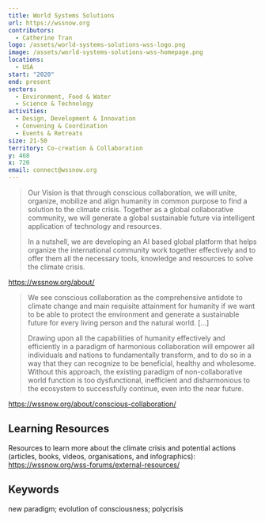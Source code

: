 ```yaml
---
title: World Systems Solutions
url: https://wssnow.org
contributors:
  - Catherine Tran
logo: /assets/world-systems-solutions-wss-logo.png
image: /assets/world-systems-solutions-wss-homepage.png
locations:
  - USA
start: "2020"
end: present
sectors:
  - Environment, Food & Water
  - Science & Technology
activities:
  - Design, Development & Innovation
  - Convening & Coordination
  - Events & Retreats
size: 21-50
territory: Co-creation & Collaboration
y: 468
x: 720
email: connect@wssnow.org
---
```

> Our Vision is that through conscious collaboration, we will unite, organize, mobilize and align humanity in common purpose to find a solution to the climate crisis. Together as a global collaborative community, we will generate a global sustainable future via intelligent application of technology and resources. 
> 
> In a nutshell, we are developing an AI based global platform that helps organize the international community work together effectively and to offer them all the necessary tools, knowledge and resources to solve the climate crisis.

 https://wssnow.org/about/ 

> We see conscious collaboration as the comprehensive antidote to climate change and main requisite attainment for humanity if we want to be able to protect the environment and generate a sustainable future for every living person and the natural world. [...]
> 
> Drawing upon all the capabilities of humanity effectively and efficiently in a paradigm of harmonious collaboration will empower all individuals and nations to fundamentally transform, and to do so in a way that they can recognize to be beneficial, healthy and wholesome. Without this approach, the existing paradigm of non-collaborative world function is too dysfunctional, inefficient and disharmonious to the ecosystem to successfully continue, even into the near future.

https://wssnow.org/about/conscious-collaboration/ 

## Learning Resources

Resources to learn more about the climate crisis and potential actions (articles, books, videos, organisations, and infographics): https://wssnow.org/wss-forums/external-resources/

## Keywords

new paradigm; evolution of consciousness; polycrisis

